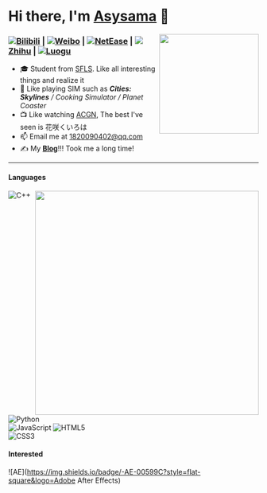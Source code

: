 # Hi there, I'm [Asysama](https://asysama.github.io) 👋

<img align="right" width="200" src="https://cdn.jsdelivr.net/gh/YunYouJun/yun/images/yun-alpha-compressed.png">

### [![](https://asset.gitblock.cn/Media?name=751E6AE9253235B3EC3C20589602BAF0.png)Bilibili](https://space.bilibili.com/513449298) **|** [![](https://weibo.com/favicon.ico)Weibo](https://weibo.com/u/7360841605) **|** [![](https://s1.music.126.net/style/favicon.ico?v20180823)NetEase](https://music.163.com/#/user/home?id=1901649037) **|** [![](https://static.zhihu.com/heifetz/favicon.ico)Zhihu](https://www.zhihu.com/people/asyopic) **|** [![](https://asset.gitblock.cn/Media?name=DA08BE603440E4943EF7E182AB606F32.png)Luogu](https://www.luogu.com.cn/user/349498)
- 🎓 Student from [SFLS](https://www.sfls.net.cn). Like all interesting things and realize it
- 🎯 Like playing SIM such as ***Cities: Skylines** / Cooking Simulator / Planet Coaster*
- 📺 Like watching [ACGN](https://zh.moegirl.org.cn/Mainpage), The best I've seen is 花咲くいろは
- 📫 Email me at [1820090402@qq.com](mailto:1820090402@qq.com)
- ✍️ My **[Blog](https://asysama.github.io)**!!! Took me a long time!

---

#### Languages
<img align="right" width="450" src="https://github-readme-stats.vercel.app/api/top-langs/?username=Asysama&layout=compact&langs_count=6"/>

![C++](https://img.shields.io/badge/-C++-00599C?style=flat-square&logo=c)
![Python](https://img.shields.io/badge/-Python-black?style=flat-square&logo=Python)  
![JavaScript](https://img.shields.io/badge/-JavaScript-black?style=flat-square&logo=javascript)
![HTML5](https://img.shields.io/badge/-HTML5-E34F26?style=flat-square&logo=html5&logoColor=white)  
![CSS3](https://img.shields.io/badge/-CSS3-1572B6?style=flat-square&logo=css3)

#### Interested
![AE](https://img.shields.io/badge/-AE-00599C?style=flat-square&logo=Adobe After Effects)
